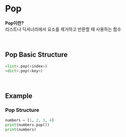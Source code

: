 # Pop
**Pop이란?** <br>
리스트나 딕셔너리에서 요소를 제거하고 반환할 때 사용하는 함수

<br>

## Pop Basic Structure
```python
<list>.pop(<index>)
<dict>.pop(<key>)
```

<br>

## Example
### Pop Structure
```python
numbers = [1, 2, 3, 4]  
print(numbers.pop())
print(numbers)
```
